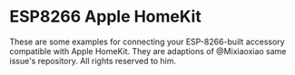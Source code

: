 # ESP8266 Apple HomeKit
These are some examples for connecting your ESP-8266-built accessory compatible with Apple HomeKit. They are adaptions of @Mixiaoxiao same issue's repository. All rights reserved to him.
